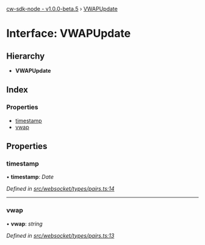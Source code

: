 [cw-sdk-node - v1.0.0-beta.5](../README.md) › [VWAPUpdate](vwapupdate.md)

# Interface: VWAPUpdate

## Hierarchy

* **VWAPUpdate**

## Index

### Properties

* [timestamp](vwapupdate.md#timestamp)
* [vwap](vwapupdate.md#vwap)

## Properties

###  timestamp

• **timestamp**: *Date*

*Defined in [src/websocket/types/pairs.ts:14](https://github.com/cryptowatch/cw-sdk-node/blob/ce1c44e/src/websocket/types/pairs.ts#L14)*

___

###  vwap

• **vwap**: *string*

*Defined in [src/websocket/types/pairs.ts:13](https://github.com/cryptowatch/cw-sdk-node/blob/ce1c44e/src/websocket/types/pairs.ts#L13)*

